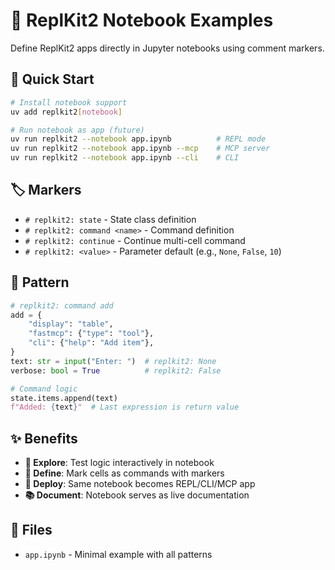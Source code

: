# 📓 ReplKit2 Notebook Examples

Define ReplKit2 apps directly in Jupyter notebooks using comment markers.

## 🚀 Quick Start

```bash
# Install notebook support
uv add replkit2[notebook]

# Run notebook as app (future)
uv run replkit2 --notebook app.ipynb          # REPL mode
uv run replkit2 --notebook app.ipynb --mcp    # MCP server
uv run replkit2 --notebook app.ipynb --cli    # CLI
```

## 🏷️ Markers

- `# replkit2: state` - State class definition
- `# replkit2: command <name>` - Command definition
- `# replkit2: continue` - Continue multi-cell command
- `# replkit2: <value>` - Parameter default (e.g., `None`, `False`, `10`)

## 📝 Pattern

```python
# replkit2: command add
add = {
    "display": "table",
    "fastmcp": {"type": "tool"},
    "cli": {"help": "Add item"},
}
text: str = input("Enter: ")  # replkit2: None
verbose: bool = True          # replkit2: False

# Command logic
state.items.append(text)
f"Added: {text}"  # Last expression is return value
```

## ✨ Benefits

- **🔬 Explore**: Test logic interactively in notebook
- **📌 Define**: Mark cells as commands with markers
- **🚢 Deploy**: Same notebook becomes REPL/CLI/MCP app
- **📚 Document**: Notebook serves as live documentation

## 📁 Files

- `app.ipynb` - Minimal example with all patterns